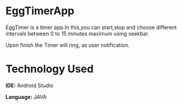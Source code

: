 # EggTimerApp

EggTimer is a timer app.In this,you can start,stop and choose different intervals between 0 to 15 minutes maximum using seekbar.

Upon finish the Timer will ring, as user notification.

# Technology Used
**IDE:** Android Studio

**Language:** JAVA

   
